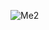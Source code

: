 ![Me2](https://user-images.githubusercontent.com/55614432/191409692-35d2aa10-5208-4572-aabc-fdff1996f41b.jpg)
